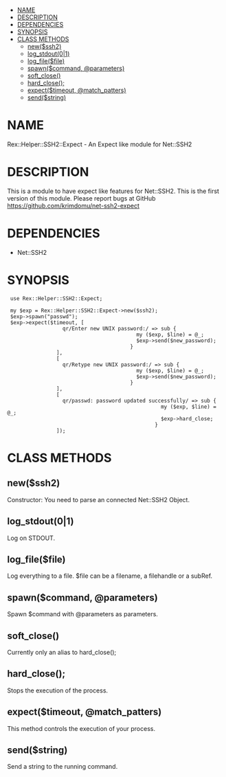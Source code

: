 -   [NAME](#NAME)
-   [DESCRIPTION](#DESCRIPTION)
-   [DEPENDENCIES](#DEPENDENCIES)
-   [SYNOPSIS](#SYNOPSIS)
-   [CLASS METHODS](#CLASS-METHODS)
    -   [new($ssh2)](#new-ssh2-)
    -   [log\_stdout(0|1)](#log_stdout-0-1-)
    -   [log\_file($file)](#log_file-file-)
    -   [spawn($command, @parameters)](#spawn-command-parameters-)
    -   [soft\_close()](#soft_close-)
    -   [hard\_close();](#hard_close-)
    -   [expect($timeout, @match\_patters)](#expect-timeout-match_patters-)
    -   [send($string)](#send-string-)

# NAME

Rex::Helper::SSH2::Expect - An Expect like module for Net::SSH2

# DESCRIPTION

This is a module to have expect like features for Net::SSH2. This is the first version of this module. Please report bugs at GitHub <https://github.com/krimdomu/net-ssh2-expect>

# DEPENDENCIES

-   <span>Net::SSH2</span>

# SYNOPSIS

     use Rex::Helper::SSH2::Expect;
         
     my $exp = Rex::Helper::SSH2::Expect->new($ssh2);
     $exp->spawn("passwd");
     $exp->expect($timeout, [
                      qr/Enter new UNIX password:/ => sub {
                                              my ($exp, $line) = @_;
                                              $exp->send($new_password);
                                            }
                    ],
                    [
                      qr/Retype new UNIX password:/ => sub {
                                              my ($exp, $line) = @_;
                                              $exp->send($new_password);
                                            }
                    ],
                    [
                      qr/passwd: password updated successfully/ => sub {
                                                      my ($exp, $line) = @_;
                                                      $exp->hard_close;
                                                    }
                    ]);

# CLASS METHODS

## new($ssh2)

Constructor: You need to parse an connected Net::SSH2 Object.

## log\_stdout(0|1)

Log on STDOUT.

## log\_file($file)

Log everything to a file. $file can be a filename, a filehandle or a subRef.

## spawn($command, @parameters)

Spawn $command with @parameters as parameters.

## soft\_close()

Currently only an alias to hard\_close();

## hard\_close();

Stops the execution of the process.

## expect($timeout, @match\_patters)

This method controls the execution of your process.

## send($string)

Send a string to the running command.
